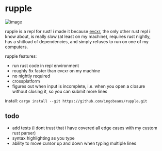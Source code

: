 # rupple
![image](https://github.com/user-attachments/assets/30a1da99-10b1-43e4-8e20-cfd77295c460)

rupple is a repl for rust! i made it because [evcxr](https://github.com/evcxr/evcxr), the only other rust repl i know about, is really slow (at least on my machine), requires rust nightly, has a shitload of dependencies, and simply refuses to run on one of my computers.

rupple features:
* run rust code in repl environment
* roughly 5x faster than evcxr on my machine
* no nightly required
* crossplatform
* figures out when input is incomplete, i.e. when you open a closure without closing it, so you can submit more lines

install: `cargo install --git https://github.com/ingobeans/rupple.git`

## todo

* add tests (i dont trust that i have covered all edge cases with my custom rust parser)
* syntax highlighting as you type
* ability to move cursor up and down when typing multiple lines
